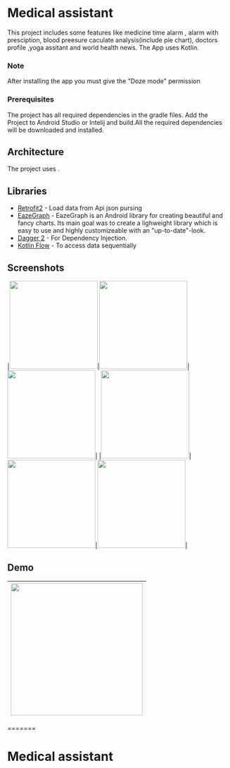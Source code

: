 # Medical assistant

This project includes some features like medicine time alarm , alarm with presciption, blood preesure caculate analysis(include pie chart), doctors profile ,yoga assitant and world health news. The App uses Kotlin.

### Note
After installing the app you must give the "Doze mode" permission

### Prerequisites

The project has all required dependencies in the gradle files. 
Add the Project to Android Studio or Intelij and build.All the required dependencies will be downloaded and installed.

## Architecture

The project uses .

## Libraries 

* [Retrofit2](https://riptutorial.com/retrofit2) - Load data from Api json pursing
* [EazeGraph](https://github.com/blackfizz/EazeGraph) - EazeGraph is an Android library for creating beautiful and fancy charts. Its main goal was to create a lighweight library which is easy to use and highly customizeable with an "up-to-date"-look.
* [Dagger 2](https://dagger.dev/dev-guide/) - For Dependency Injection.
* [Kotlin Flow](https://developer.android.com/kotlin/flow) - To access data sequentially


## Screenshots
|<img src="https://i.imgur.com/dPmkHwy.jpg" width=200/>|<img src="https://i.imgur.com/49wY2yt.jpg" width=200/>|<img src="https://imgur.com/Iv4L50R.jpg" width=200/>|
|<img src="https://i.imgur.com/0l57g6W.jpg" width=200/>|<img src="https://i.imgur.com/FTBcTAd.jpg" width=200/>|<img src="https://i.imgur.com/WRJ8eVt.jpg" width=200/>|

## Demo
|<img src="https://imgur.com/8wL8iAo.gif" width=300/>|
|:----:|
=======
# Medical assistant
